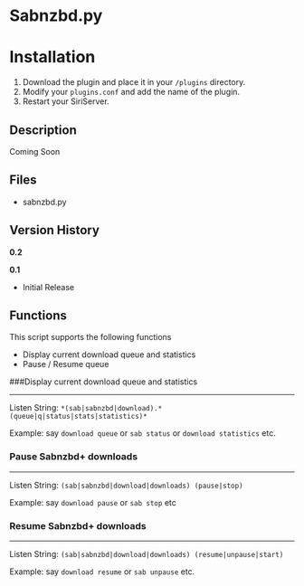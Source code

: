 Sabnzbd.py
============

Installation
=============
1. Download the plugin and place it in your `/plugins` directory.
2. Modify your `plugins.conf` and add the name of the plugin.
3. Restart your SiriServer.


Description
-----------

Coming Soon

Files
-----
* sabnzbd.py

Version History
---------------

**0.2**

**0.1**

* Initial Release

Functions
---------

This script supports the following functions

* Display current download queue and statistics
* Pause / Resume queue

###Display current download queue and statistics
************************************************

Listen String: `*(sab|sabnzbd|download).*(queue|q|status|stats|statistics)*`

Example: say `download queue` or `sab status` or `download statistics` etc.



### Pause Sabnzbd+ downloads
****************************

Listen String: `(sab|sabnzbd|download|downloads) (pause|stop)`

Example: say `download pause` or `sab stop` etc

### Resume Sabnzbd+ downloads
*****************************

Listen String: `(sab|sabnzbd|download|downloads) (resume|unpause|start)`

Example: say `download resume` or `sab unpause` etc.